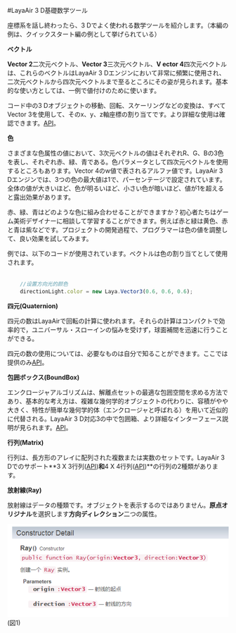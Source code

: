#LayaAir 3 D基礎数学ツール

座標系を話し終わったら、3 Dでよく使われる数学ツールを紹介します。（本編の例は、クイックスタート編の例として挙げられている）

**ベクトル**

​**Vector 2**二次元ベクトル、**Vector 3**三次元ベクトル、**V ector 4**四次元ベクトルは、これらのベクトルはLayaAir 3 Dエンジンにおいて非常に頻繁に使用され、二次元ベクトルから四次元ベクトルまで至るところにその姿が見られます。基本的な使い方としては、一例で値付けのために使います。

コード中の3 Dオブジェクトの移動、回転、スケーリングなどの変換は、すべてVector 3を使用して、そのx、y、z軸座標の割り当てです。より詳細な使用は確認できます。[API](https://layaair2.ldc2.layabox.com/api2/Chinese/index.html?category=Core&class=laya.d3.math.Vector3)。

**色**

さまざまな色属性の値において、3次元ベクトルの値はそれぞれR、G、Bの3色を表し、それぞれ赤、緑、青である。色パラメータとして四次元ベクトルを使用するところもあります。Vector 4のw値で表されるアルファ値です。LayaAir 3 Dエンジンでは、3つの色の最大値は1で、パーセンテージで設定されています。全体の値が大きいほど、色が明るいほど、小さい色が暗いほど、値が1を超えると露出効果があります。

赤、緑、青はどのような色に組み合わせることができますか？初心者たちはゲーム美術デザイナーに相談して学習することができます。例えば赤と緑は黄色、赤と青は紫などです。プロジェクトの開発過程で、プログラマーは色の値を調整して、良い効果を試してみます。

例では、以下のコードが使用されています。ベクトルは色の割り当てとして使用されます。


```typescript

	//设置方向光的颜色
	directionLight.color = new Laya.Vector3(0.6, 0.6, 0.6);
```


**四元(Quaternion)**

四元の数はLayaAirで回転の計算に使われます。それらの計算はコンパクトで効率的で，ユニバーサル・スローインの悩みを受けず，球面補間を迅速に行うことができる。

四元の数の使用については、必要なものは自分で知ることができます。ここでは提供のみ[API](https://layaair2.ldc2.layabox.com/api2/Chinese/index.html?category=Core&class=laya.d3.math.Quaternion)。

**包囲ボックス(BoundBox)**

エンクロージャアルゴリズムは、解離点セットの最適な包囲空間を求める方法であり、基本的な考え方は、複雑な幾何学的オブジェクトの代わりに、容積がやや大きく、特性が簡単な幾何学的体（エンクロージャと呼ばれる）を用いて近似的に代替される。LayaAir 3 D対応3の中で包囲箱、より詳細なインターフェース説明が見られます。[API](https://layaair2.ldc2.layabox.com/api2/Chinese/index.html?category=Core&class=laya.d3.math.BoundBox)。

**行列(Matrix)**

行列は、長方形のアレイに配列された複数または実数のセットです。LayaAir 3 Dでのサポート**3 X 3行列([API](https://layaair2.ldc2.layabox.com/api2/Chinese/index.html?category=Core&class=laya.d3.math.Matrix3x3))**和**4 X 4行列([API](https://layaair2.ldc2.layabox.com/api2/Chinese/index.html?category=Core&class=laya.d3.math.Matrix4x4))**の行列の2種類があります。

**放射線(Ray)**

放射線はデータの種類です。オブジェクトを表示するのではありません。**原点オリジナル**を選択します**方向ディレクション**二つの属性。

![图](img/1.png)<br/>(図1)
